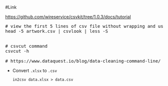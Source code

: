 #Link

https://github.com/wireservice/csvkit/tree/1.0.3/docs/tutorial

<pre>
# view the first 5 lines of csv file without wrapping and use the arrow keys to scroll left and right
head -5 artwork.csv | csvlook | less -S

<img alt="" src="https://s3-ap-southeast-1.amazonaws.com/logbasex.github.io/stdin-stdout.png">

# csvcut command
csvcut -h

# https://www.dataquest.io/blog/data-cleaning-command-line/
</pre>

- Convert `.xlsx` to `.csv`
    ```shell
    in2csv data.xlsx > data.csv
    ```